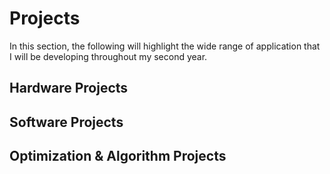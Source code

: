 # Projects

In this section, the following will highlight the wide range of application that I will be developing throughout my second year.


## Hardware Projects



## Software Projects


## Optimization & Algorithm Projects 



